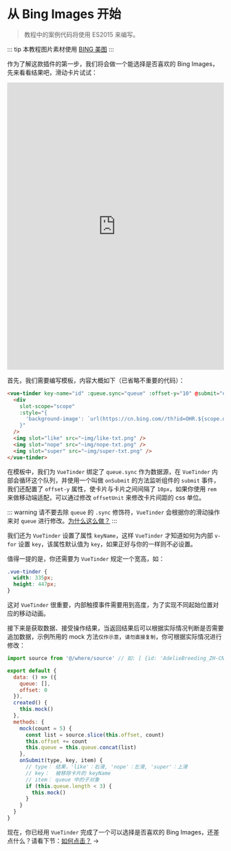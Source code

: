 # 从 Bing Images 开始

> 教程中的案例代码将使用 ES2015 来编写。

::: tip
本教程图片素材使用 [BING 美图](https://bing.com/)
:::

作为了解这款插件的第一步，我们将会做一个能选择是否喜欢的 Bing Images，先来看看结果吧，滑动卡片试试：

<iframe width="100%" height="667" src="https://codesandbox.io/embed/vue-tinder-bing-images-zufp4" allowpaymentrequest allowfullscreen="allowfullscreen" frameborder="0"></iframe>

首先，我们需要编写模板，内容大概如下（已省略不重要的代码）：

``` html
<vue-tinder key-name="id" :queue.sync="queue" :offset-y="10" @submit="onSubmit">
  <div
    slot-scope="scope"
    :style="{
      'background-image': `url(https://cn.bing.com//th?id=OHR.${scope.data.id}_UHD.jpg&pid=hp&w=720&h=1280&rs=1&c=4&r=0)`
    }"
  />
  <img slot="like" src="~img/like-txt.png" />
  <img slot="nope" src="~img/nope-txt.png" />
  <img slot="super" src="~img/super-txt.png" />
</vue-tinder>
```

在模板中，我们为 `VueTinder` 绑定了 `queue.sync` 作为数据源，在 `VueTinder` 内部会循环这个队列，并使用一个叫做 `onSubmit` 的方法监听组件的 `submit` 事件，我们还配置了 `offset-y` 属性，使卡片与卡片之间间隔了  `10px`，如果你使用 `rem` 来做移动端适配，可以通过修改 `offsetUnit` 来修改卡片间距的 css 单位。

::: warning
请不要去除 `queue` 的 `.sync` 修饰符，`VueTinder` 会根据你的滑动操作来对 `queue` 进行修改。[为什么这么做？](https://cn.vuejs.org/v2/guide/components-custom-events.html#sync-%E4%BF%AE%E9%A5%B0%E7%AC%A6)
:::

我们还为 `VueTinder` 设置了属性 `keyName`，这样 `VueTinder` 才知道如何为内部 `v-for` 设置 `key`，该属性默认值为 `key`，如果正好与你的一样则不必设置。

值得一提的是，你还需要为 `VueTinder` 规定一个宽高，如：

``` css
.vue-tinder {
  width: 335px;
  height: 447px;
}
```

这对 `VueTinder` 很重要，内部触摸事件需要用到高度，为了实现不同起始位置对应的移动动画。

接下来是获取数据、接受操作结果，当返回结果后可以根据实际情况判断是否需要追加数据，示例所用的 mock 方法`仅作示意`，`请勿直接复制`，你可根据实际情况进行修改：

```js
import source from '@/where/source' // 如: [ {id: 'AdelieBreeding_ZH-CN1750945258'} , ... ]

export default {
  data: () => ({
    queue: [],
    offset: 0
  }),
  created() {
    this.mock()
  },
  methods: {
    mock(count = 5) {
      const list = source.slice(this.offset, count)
      this.offset += count
      this.queue = this.queue.concat(list)
    },
    onSubmit(type, key, item) {
      // type： 结果，'like'：右滑, 'nope'：左滑, 'super'：上滑
      // key：  被移除卡片的 keyName
      // item： queue 中的子对象
      if (this.queue.length < 3) {
        this.mock()
      }
    }
  }
}
```

现在，你已经用 `VueTinder` 完成了一个可以选择是否喜欢的 Bing Images，还差点什么？请看下节：[如何点击？](/zh/guide/how-to-click) →
